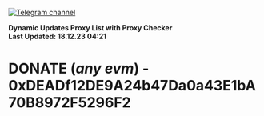 [![Telegram channel](https://img.shields.io/endpoint?url=https://runkit.io/damiankrawczyk/telegram-badge/branches/master?url=https://t.me/n4z4v0d)](https://t.me/n4z4v0d) 

**Dynamic Updates Proxy List with Proxy Checker**  
**Last Updated: 18.12.23 04:21**

# DONATE (_any evm_) - 0xDEADf12DE9A24b47Da0a43E1bA70B8972F5296F2
